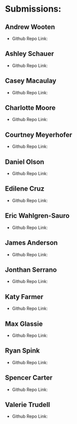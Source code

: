 # Submissions:

## Andrew Wooten

* Github Repo Link:

## Ashley Schauer

* Github Repo Link:

## Casey Macaulay

* Github Repo Link:

## Charlotte Moore

* Github Repo Link:

## Courtney Meyerhofer

* Github Repo Link:

## Daniel Olson

* Github Repo Link:

## Edilene Cruz

* Github Repo Link:

## Eric Wahlgren-Sauro

* Github Repo Link:

## James Anderson

* Github Repo Link:

## Jonthan Serrano

* Github Repo Link:

## Katy Farmer

* Github Repo Link:

## Max Glassie

* Github Repo Link:

## Ryan Spink

* Github Repo Link:

## Spencer Carter

* Github Repo Link:

## Valerie Trudell

* Github Repo Link:
